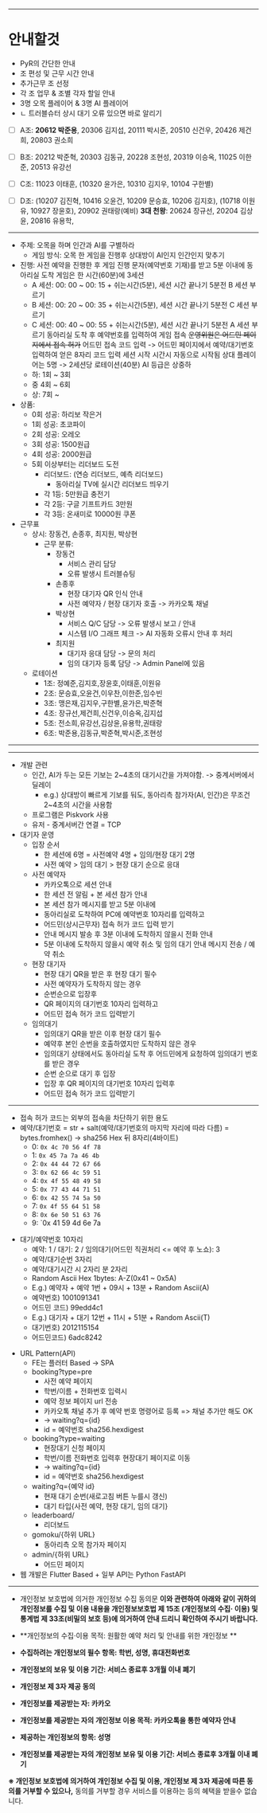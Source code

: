 
***

# 안내할것

- PyR의 간단한 안내
- 조 편성 및 근무 시간 안내
- 추가근무 조 선정
- 각 조 업무 & 조별 각자 할일 안내
- 3명 오목 플레이어 & 3명 AI 플레이어
- ㄴ 트러블슈터 상시 대기 오류 있으면 바로 알리기

- [ ] A조: **20612 박준용**,  20306 김지섭, 20111 박시준, 20510 신건우, 20426 제건희, 20803 권소희
- [ ] B조: 20212 박준혁, 20303 김동규, 20228 조현성, 20319 이승옥, 11025 이한준, 20513 유강선
- [ ] C조: 11023 이태훈, (10320 윤가은, 10310 김지우, 10104 구한별)
- [ ] D조: (10207 김진혁, 10416 오윤건, 10209 문승효, 10206 김지호), (10718 이원유, 10927 장윤호), 20902 권태랑(예비)
**3대 천왕**: 20624 장규선, 20204 김상윤, 20816 유용학, 


***
- 주제: 오목을 하며 인간과 AI를 구별하라
	- 게임 방식: 오목 한 게임을 진행후 상대방이 AI인지 인간인지 맞추기
- 진행: 사전 예약을 진행한 후 게임 진행 문자(예약번호 기재)를 받고 5분 이내에 동아리실 도착
	게임은 한 시간(60분)에 3세션
	- A 세션: 00: 00 ~ 00: 15 + 쉬는시간(5분), 세션 시간 끝나기 5분전 B 세션 부르기
	- B 세션: 00: 20 ~ 00: 35 + 쉬는시간(5분), 세션 시간 끝나기 5분전 C 세션 부르기
	- C 세션: 00: 40 ~ 00: 55 + 쉬는시간(5분), 세션 시간 끝나기 5분전 A 세션 부르기
	동아리실 도착 후 예약번호를 입력하여 게임 접속
	~~운영위원은 어드민 페이지에서 접속 허가~~
	어드민 접속 코드 입력
	-> 어드민 페이지에서 예약/대기번호 입력하여 얻은 8자리 코드 입력
	세션 시작 시간시 자동으로 시작됨
	상대 플레이어는 5명 -> 2세션당 로테이션(40분)
	AI 등급은 상중하
	- 하: 1회 ~ 3회
	- 중 4회 ~ 6회
	- 상: 7회 ~ 
- 상품: 
	- 0회 성공: 하리보 작은거
	- 1회 성공: 초코파이
	- 2회 성공: 오레오
	- 3회 성공: 1500원급
	- 4회 성공: 2000원급
	- 5회 이상부터는 리더보드 도전
		- 리더보드: (연승 리더보드, 예측 리더보드)
			- 동아리실 TV에 실시간 리더보드 띄우기
		- 각 1등: 5만원급 충전기
		- 각 2등: 구글 기프트카드 3만원
		- 각 3등: 온새미로 10000원 쿠폰
- 근무표
	- 상시: 장동건, 손종후, 최지원, 박상현
		- 근무 분류:
			- 장동건
				- 서비스 관리 담당
				- 오류 발생시 트러블슈팅
			- 손종후
				- 현장 대기자 QR 인식 안내
				- 사전 예약자 / 현장 대기자 호출 -> 카카오톡 채널
			- 박상현
				- 서비스 Q/C 담당 -> 오류 발생시 보고 / 안내
				- 시스템 I/O 그래프 체크 -> AI 자동화 오류시 안내 후 처리
			- 최지원
				- 대기자 응대 담당 -> 문의 처리
				- 임의 대기자 등록 담당 -> Admin Panel에 있음
	- 로테이션
		- 1조: 정예준,김지호,장윤호,이태훈,이원유
		- 2조: 문승효,오윤건,이우찬,이한준,임수빈
		- 3조: 맹은재,김지우,구한별,윤가은,박준혁
		- 4조: 장규선,제건희,신건우,이승옥,김지섭
		- 5조: 전소희,유강선,김상윤,유용학,권태랑
		- 6조: 박준용,김동규,박준혁,박시준,조현성
***
---

- 개발 관련
	- 인간, AI가 두는 모든 기보는 2~4초의 대기시간을 가져야함. -> 중계서버에서 딜레이
		- e.g.) 상대방이 빠르게 기보를 둬도, 동아리측 참가자(AI, 인간)은 무조건 2~4초의 시간을 사용함 
	- 프로그램은 Piskvork 사용
	- 유저 - 중계서버간 연결 = TCP
- 대기자 운영
	- 입장 순서
		- 한 세션에 6명 = 사전예약 4명 + 임의/현장 대기 2명
		- 사전 예약 > 임의 대기 > 현장 대기 순으로 응대
	- 사전 예약자
		- 카카오톡으로 세션 안내
		- 한 세션 전 알림 + 본 세션 참가 안내
		- ​본 세션 참가 메시지를 받고 5분 이내에
		- 동아리실로 도착하여 PC에 예약번호 10자리를 입력하고 
		- 어드민(상시근무자) 접속 허가 코드 입력 받기
		- 안내 메시지 발송 후 3분 이내에 도착하지 않을시 전화 안내
		- 5분 이내에 도착하지 않을시 예약 취소 및 임의 대기 안내 메시지 전송 / 예약 취소
	- 현장 대기자
		- 현장 대기 QR을 받은 후 현장 대기 필수
		- 사전 예약자가 도착하지 않는 경우
		- 순번순으로 입장후
		- QR 페이지의 대기번호 10자리 입력하고
		- 어드민 접속 허가 코드 입력받기
	- 임의대기
		- 임의대기 QR을 받은 이후 현장 대기 필수
		- 예약후 본인 순번을 호출하였지만 도착하지 않은 경우
		- 임의대기 상태에서도 동아리실 도착 후 어드민에게 요청하여 임의대기 번호를 받은 경우
		- 순번 순으로 대기 후 입장
		- 입장 후 QR 페이지의 대기번호 10자리 입력후
		- 어드민 접속 허가 코드 입력받기
***
- 접속 허가 코드는 외부의 접속을 차단하기 위한 용도
- 예약/대기번호 = str + salt(예약/대기번호의 마지막 자리에 따라 다름) = bytes.fromhex() -> sha256 Hex 뒤 8자리(4바이트)
	* 0: `0x 4c 70 56 4f 78`
	* 1: `0x 45 7a 7a 46 4b`
	* 2: `0x 44 44 72 67 66`
	* 3: `0x 62 66 4c 59 51`
	* 4: `0x 4f 55 48 49 58`
	* 5: `0x 77 43 44 71 51`
	* 6: `0x 42 55 74 5a 50`
	* 7: `0x 4f 55 64 51 58`
	* 8: `0x 6e 50 51 63 76`
	* 9: `0x 41 59 4d 6e 7a
* 대기/예약번호 10자리
	- 예약: 1 / 대기: 2 / 임의대기(어드민 직권처리 <= 예약 후 노쇼): 3
	* 예약/대기순번 3자리
	* 예약/대기시간 시 2자리 분 2자리
	* Random Ascii Hex 1bytes: A-Z(0x41 ~ 0x5A)
	* E.g.) 예약자 + 예약 1번 + 09시 + 13분 + Random Ascii(A)
	* 예약번호) 1001091341
	* 어드민 코드) 99edd4c1
	* E.g.) 대기자 + 대기 12번 + 11시 + 51분 + Random Ascii(T)
	* 대기번호) 2012115154
	* 어드민코드) 6adc8242
- URL Pattern(API)
	- FE는 플러터 Based -> SPA
	- booking?type=pre
		- 사전 예약 페이지
		- 학번/이름 + 전화번호 입력시
		- 예약 정보 페이지 url 전송
		- 카카오톡 채널 추가 후 예약 번호 명령어로 등록 => 채널 추가만 해도 OK
		- -> waiting?q={id}
		- id = 예약번호 sha256.hexdigest
	- booking?type=waiting
		- 현장대기 신청 페이지
		- 학번/이름 전화번호 입력후 현장대기 페이지로 이동
		- -> waiting?q={id}
		- id = 예약번호 sha256.hexdigest
	- waiting?q={예약 id}
		- 현재 대기 순번(새로고침 버튼 누를시 갱신)
		- 대기 타입{사전 예약, 현장 대기, 임의 대기}
	- leaderboard/
		- 리더보드
	- gomoku/{하위 URL}
		- 동아리측 오목 참가자 페이지
	- admin/{하위 URL}
		- 어드민 페이지
- 웹 개발은 Flutter Based + 일부 API는 Python FastAPI
***
- 개인정보 보호법에 의거한 개인정보 수집 동의문
**이와 관련하여 아래와 같이 귀하의 개인정보를 수집 및 이용 내용을 개인정보보호법 제 15조
(개인정보의 수집· 이용) 및 통계법 제 33조(비밀의 보호 등)에 의거하여 안내 드리니 확인하여 주시기 바랍니다.**

- **개인정보의 수집·이용 목적: 원활한 예약 처리 및 안내를 위한 개인정보 **
- **수집하려는 개인정보의 필수 항목: 학번, 성명, 휴대전화번호**
- **개인정보의 보유 및 이용 기간: 서비스 종료후 3개월 이내 폐기**

- **개인정보 제 3자 제공 동의**

- **개인정보를 제공받는 자: 카카오**
- **개인정보를 제공받는 자의 개인정보 이용 목적: 카카오톡을 통한 예약자 안내**
- **제공하는 개인정보의 항목: 성명**
- **개인정보를 제공받는 자의 개인정보 보유 및 이용 기간: 서비스 종료후 3개월 이내 폐기**

**※ 개인정보 보호법에 의거하여 개인정보 수집 및 이용, 개인정보 제 3자 제공에 따른 동의를 거부할 수 있으나,**
   동의를 거부할 경우 서비스를 이용하는 등의 혜택을 받을수 없습니다.

